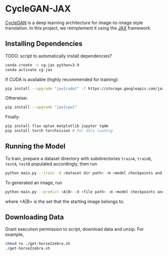 # CycleGAN-JAX

[CycleGAN](https://junyanz.github.io/CycleGAN/) is a deep learning architecture for image-to-image style translation. In this project, we reimplement it using the [JAX](https://jax.readthedocs.io/en/latest/) framework.

## Installing Dependencies

TODO: script to automatically install dependencies?

```sh
conda create -n cg-jax python=3.9
conda activate cg-jax
```

If CUDA is available (highly recommended for training):

```sh
pip install --upgrade "jax[cuda]" -f https://storage.googleapis.com/jax-releases/jax_cuda_releases.html
```

Otherwise:

```sh
pip install --upgrade "jax[cpu]"
```

Finally:

```sh
pip install flax optax matplotlib jupyter tqdm
pip install torch torchvision # For data loading
```

## Running the Model

To train, prepare a dataset directory with subdirectories `trainA`, `trainB`, `testA`, `testB` populated accordingly, then run

```sh
python main.py --train -d <dataset dir path> -m <model checkpoints and outputs path>
```

To generated an image, run

```sh
python main.py --predict <A|B> -d <file path> -m <model checkpoints and outputs path>
```

where <A|B> is the set that the starting image belongs to. 

## Downloading Data

Grant execution permission to script, download data and unzip. For example,

```sh
chmod +x ./get-horse2zebra.sh
./get-horse2zebra.sh
```
